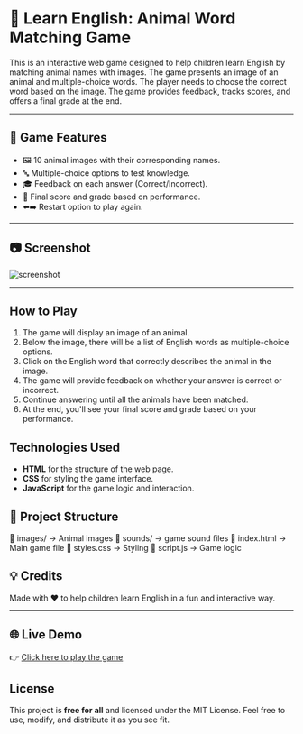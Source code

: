 # 🐾 Learn English: Animal Word Matching Game

This is an interactive web game designed to help children learn English by matching animal names with images. The game presents an image of an animal and multiple-choice words. The player needs to choose the correct word based on the image. The game provides feedback, tracks scores, and offers a final grade at the end.

---

## 🎯 Game Features

- 🖼️ 10 animal images with their corresponding names.
- 🔤 Multiple-choice options to test knowledge.
- 🎓 Feedback on each answer (Correct/Incorrect).
- 📱 Final score and grade based on performance.
- ⬅️➡️ Restart option to play again.

---


## 📷 Screenshot

![screenshot](preview.png) <!-- Add a screenshot file named preview.png if you have one -->


---


## How to Play

1. The game will display an image of an animal.
2. Below the image, there will be a list of English words as multiple-choice options.
3. Click on the English word that correctly describes the animal in the image.
4. The game will provide feedback on whether your answer is correct or incorrect.
5. Continue answering until all the animals have been matched.
6. At the end, you'll see your final score and grade based on your performance.

## Technologies Used

- **HTML** for the structure of the web page.
- **CSS** for styling the game interface.
- **JavaScript** for the game logic and interaction.


## 📁 Project Structure

📁 images/ → Animal images
📁 sounds/ → game sound files
📄 index.html → Main game file
📄 styles.css → Styling
📄 script.js → Game logic

## 💡 Credits

Made with ❤️ to help children learn English in a fun and interactive way.

---

## 🌐 Live Demo

👉 [Click here to play the game](https://allimist.github.io/Learn-English-Animal-Word-Matching-Game/)




## License

This project is **free for all** and licensed under the MIT License. Feel free to use, modify, and distribute it as you see fit.


